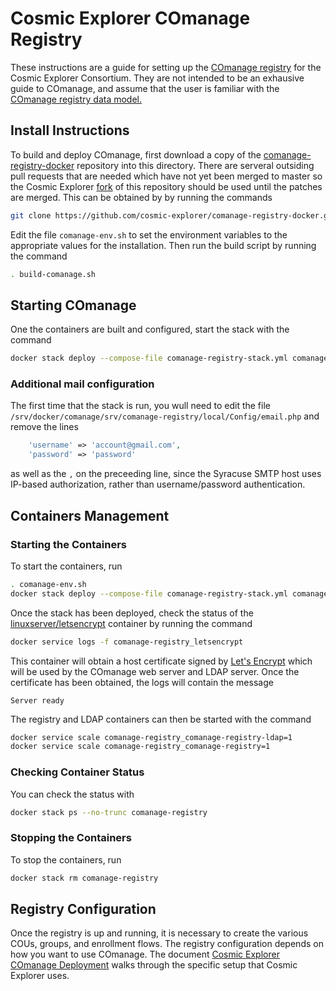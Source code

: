 # Cosmic Explorer COmanage Registry

These instructions are a guide for setting up the [COmanage
registry](https://spaces.at.internet2.edu/display/COmanage/) for the Cosmic
Explorer Consortium. They are not intended to be an exhausive guide to
COmanage, and assume that the user is familiar with the [COmanage registry
data model.](https://spaces.at.internet2.edu/display/COmanage/Registry+Data+Model)

## Install Instructions

To build and deploy COmanage, first download a copy of the
[comanage-registry-docker](https://github.com/Internet2/comanage-registry-docker/)
repository into this directory.  There are serveral outsiding pull requests
that are needed which have not yet been merged to master so the Cosmic Explorer
[fork](https://github.com/cosmic-explorer/comanage-registry-docker) of this
repository should be used until the patches are merged.  This can be obtained
by by running the commands
```sh
git clone https://github.com/cosmic-explorer/comanage-registry-docker.git
```

Edit the file `comanage-env.sh` to set the environment variables to the appropriate values for the installation.
Then run the build script by running the command
```sh
. build-comanage.sh
```

## Starting COmanage

One the containers are built and configured, start the stack with the command
```sh
docker stack deploy --compose-file comanage-registry-stack.yml comanage-registry
```

### Additional mail configuration

The first time that the stack is run, you wull need to edit the file `/srv/docker/comanage/srv/comanage-registry/local/Config/email.php` and remove the lines
```php
    'username' => 'account@gmail.com',
    'password' => 'password'
```
as well as the `,` on the preceeding line, since the Syracuse SMTP host uses
IP-based authorization, rather than username/password authentication.

## Containers Management

### Starting the Containers

To start the containers, run
```sh
. comanage-env.sh
docker stack deploy --compose-file comanage-registry-stack.yml comanage-registry
```
Once the stack has been deployed, check the status of the [linuxserver/letsencrypt](https://hub.docker.com/r/linuxserver/letsencrypt/) container by running the command
```sh
docker service logs -f comanage-registry_letsencrypt
```
This container will obtain a host certificate signed by [Let's
Encrypt](https://letsencrypt.org) which will be used by the COmanage web
server and LDAP server. Once the certificate has been obtained, the logs will
contain the message
```
Server ready
```
The registry and LDAP containers can then be started with the command
```sh
docker service scale comanage-registry_comanage-registry-ldap=1
docker service scale comanage-registry_comanage-registry=1
```

### Checking Container Status

You can check the status with
```sh
docker stack ps --no-trunc comanage-registry
```

### Stopping the Containers

To stop the containers, run
```sh
docker stack rm comanage-registry
```

## Registry Configuration

Once the registry is up and running, it is necessary to create the various
COUs, groups, and enrollment flows. The registry configuration depends on how
you want to use COmanage. The document [Cosmic Explorer COmanage
Deployment](https://github.com/cosmic-explorer/ce-it-infrastructure/blob/master/roster/doc/README.md)
walks through the specific setup that Cosmic Explorer uses.
